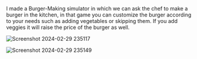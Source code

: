 I made a Burger-Making simulator in which we can ask the chef to make a burger in the kitchen, in that game you can customize the burger according to your needs such as adding vegetables or skipping them. If you add veggies it will raise the price of the burger as well. 

![Screenshot 2024-02-29 235117](https://github.com/buunny98/burgerMakingSimulator/assets/48531305/74d906f3-32e2-4f2e-8b8d-57ba03148259)

![Screenshot 2024-02-29 235149](https://github.com/buunny98/burgerMakingSimulator/assets/48531305/fa46cb93-e20e-4bc2-9ee7-5cc44aa5c88b)
